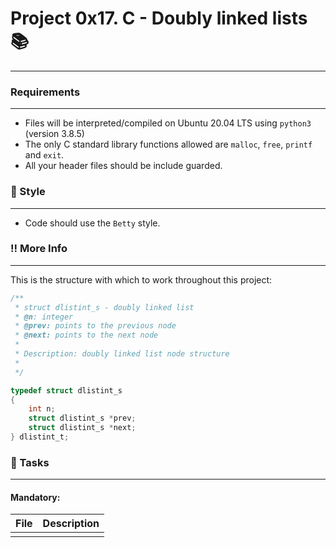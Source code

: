 # Project 0x17. C - Doubly linked lists :books:
***

### Requirements
***
* Files will be interpreted/compiled on Ubuntu 20.04 LTS using `python3` (version 3.8.5)
* The only C standard library functions allowed are `malloc`, `free`, `printf` and `exit`.
* All your header files should be include guarded.

### :art: Style
***
* Code should use the `Betty` style.

### :bangbang: More Info
***
This is the structure with which to work throughout this project:
```C
/**
 * struct dlistint_s - doubly linked list
 * @n: integer
 * @prev: points to the previous node
 * @next: points to the next node
 *
 * Description: doubly linked list node structure
 *
 */

typedef struct dlistint_s
{
    int n;
    struct dlistint_s *prev;
    struct dlistint_s *next;
} dlistint_t;
```

### :dart: Tasks
***
#### Mandatory:

| File | Description |
| --- | --- |
| | |